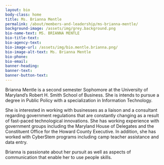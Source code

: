 ```yaml
---
layout: bio
body-class: home
title: Ms. Brianna Mentle
permalink: /about/members-and-leadership/ms-brianna-mentle/
background-image: /assets/img/grey.background.png
bio-name-text: MS. BRIANNA MENTLE
bio-title-text: 
bio-agency-text: 
bio-image-url: /assets/img/bio.mentle.brianna.png/
bio-image-alt-text: Ms. Brianna Mentle
bio-phone: 
bio-email:  
banner-heading: 
banner-text: 
banner-button-text: 
---
```


Brianna Mentle is a second semester Sophomore at the University of Maryland’s Robert H. Smith School of Business. She is intends to pursue a degree in Public Policy with a specialization in Information Technology.

She is interested in working with businesses as a liaison and a consultant regarding government regulations that are constantly changing as a result of fast-paced technological innovations. She has working experience with government groups including the Maryland House of Delegates and the Constituent Office for the Howard County Executive. In addition, she has worked with CyberStem programs including camp teacher assistance and data entry.

Brianna is passionate about her pursuit as well as aspects of communication that enable her to use people skills.

